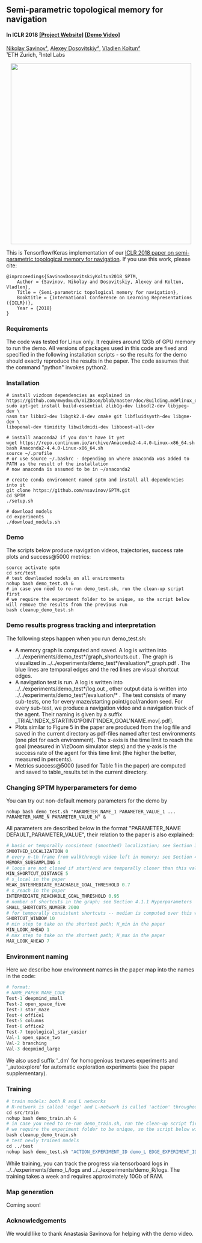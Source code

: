 ## Semi-parametric topological memory for navigation ##
#### In ICLR 2018 [[Project Website]](https://sites.google.com/view/sptm/) [[Demo Video]](https://youtu.be/vRF7f4lhswo)

[Nikolay Savinov¹](http://people.inf.ethz.ch/nsavinov/), [Alexey Dosovitskiy²](https://dosovits.github.io/), [Vladlen Koltun²](http://vladlen.info/)<br/>
¹ETH Zurich, ²Intel Labs<br/>

<p align="center">
  <img src="misc/sptm.gif" width="480">
</p>

This is Tensorflow/Keras implementation of our [ICLR 2018 paper on semi-parametric topological memory for navigation](https://arxiv.org/abs/1803.00653).
If you use this work, please cite:

    @inproceedings{SavinovDosovitskiyKoltun2018_SPTM,
        Author = {Savinov, Nikolay and Dosovitskiy, Alexey and Koltun, Vladlen},
        Title = {Semi-parametric topological memory for navigation},
        Booktitle = {International Conference on Learning Representations ({ICLR})},
        Year = {2018}
    }
    
### Requirements
The code was tested for Linux only. It requires around 12Gb of GPU memory to run the demo. All versions of packages used in this code are fixed and specified in the following installation scripts - so the results for the demo should exactly reproduce the results in the paper. The code assumes that the command "python" invokes python2.

### Installation
```Shell
# install vizdoom dependencies as explained in https://github.com/mwydmuch/ViZDoom/blob/master/doc/Building.md#linux_deps
sudo apt-get install build-essential zlib1g-dev libsdl2-dev libjpeg-dev \
nasm tar libbz2-dev libgtk2.0-dev cmake git libfluidsynth-dev libgme-dev \
libopenal-dev timidity libwildmidi-dev libboost-all-dev

# install anaconda2 if you don't have it yet
wget https://repo.continuum.io/archive/Anaconda2-4.4.0-Linux-x86_64.sh
bash Anaconda2-4.4.0-Linux-x86_64.sh
source ~/.profile
# or use source ~/.bashrc - depending on where anaconda was added to PATH as the result of the installation
# now anaconda is assumed to be in ~/anaconda2

# create conda environment named sptm and install all dependencies into it
git clone https://github.com/nsavinov/SPTM.git
cd SPTM
./setup.sh

# download models
cd experiments
./download_models.sh
```
### Demo
The scripts below produce navigation videos, trajectories, success rate plots and success@5000 metrics:
```Shell
source activate sptm
cd src/test
# test downloaded models on all environments 
nohup bash demo_test.sh &
# in case you need to re-run demo_test.sh, run the clean-up script first
# we require the experiment folder to be unique, so the script below will remove the results from the previous run
bash cleanup_demo_test.sh
```
### Demo results progress tracking and interpretation
The following steps happen when you run demo_test.sh:
* A memory graph is computed and saved. A log is written into ../../experiments/demo_test*/graph_shortcuts.out . The graph is visualized in ../../experiments/demo_test*/evaluation/*_graph.pdf . The blue lines are temporal edges and the red lines are visual shortcut edges.
* A navigation test is run. A log is written into ../../experiments/demo_test*/log.out , other output data is written into ../../experiments/demo_test*/evaluation/* . The test consists of many sub-tests, one for every maze/starting point/goal/random seed. For every sub-test, we produce a navigation video and a navigation track of the agent. Their naming is given by a suffix _TRIAL'INDEX_STARTING'POINT'INDEX_GOAL'NAME.mov[.pdf].
* Plots similar to Figure 5 in the paper are produced from the log file and saved in the current directory as pdf-files named after test environments (one plot for each environment). The x-axis is the time limit to reach the goal (measured in VizDoom simulator steps) and the y-axis is the success rate of the agent for this time limit (the higher the better, measured in percents).
* Metrics success@5000 (used for Table 1 in the paper) are computed and saved to table_results.txt in the current directory.

### Changing SPTM hyperparameters for demo
You can try out non-default memory parameters for the demo by
```Shell
nohup bash demo_test.sh "PARAMETER_NAME_1 PARAMETER_VALUE_1 ... PARAMETER_NAME_N PARAMETER_VALUE_N" &
```
All parameters are described below in the format "PARAMETER_NAME DEFAULT_PARAMETER_VALUE", their relation to the paper is also explained:
```python
# basic or temporally consistent (smoothed) localization; see Section 3.1, "Finding the waypoint"
SMOOTHED_LOCALIZATION 0
# every n-th frame from walkthrough video left in memory; see Section 4.1.1 Hyperparameters
MEMORY_SUBSAMPLING 4
# loops are not closed if start/end are temporally closer than this value; \delta T_l in the paper
MIN_SHORTCUT_DISTANCE 5
# s_local in the paper
WEAK_INTERMEDIATE_REACHABLE_GOAL_THRESHOLD 0.7
# s_reach in the paper
INTERMEDIATE_REACHABLE_GOAL_THRESHOLD 0.95
# number of shortcuts in the graph; see Section 4.1.1 Hyperparameters
SMALL_SHORTCUTS_NUMBER 2000
# for temporally consistent shortcuts -- median is computed over this window; \delta T_w in the paper
SHORTCUT_WINDOW 10
# min step to take on the shortest path; H_min in the paper
MIN_LOOK_AHEAD 1
# max step to take on the shortest path; H_max in the paper
MAX_LOOK_AHEAD 7
```
### Environment naming
Here we describe how environment names in the paper map into the names in the code:
```python
# format:
# NAME_PAPER NAME_CODE
Test-1 deepmind_small
Test-2 open_space_five
Test-3 star_maze
Test-4 office1
Test-5 columns
Test-6 office2
Test-7 topological_star_easier
Val-1 open_space_two
Val-2 branching
Val-3 deepmind_large
```
We also used suffix '_dm' for homogenious textures experiments and '_autoexplore' for automatic exploration experiments (see the paper supplementary).

### Training
```python
# train models: both R and L networks
# R-network is called 'edge' and L-network is called 'action' throughout the code
cd src/train
nohup bash demo_train.sh &
# in case you need to re-run demo_train.sh, run the clean-up script first
# we require the experiment folder to be unique, so the script below will remove the results from the previous run
bash cleanup_demo_train.sh
# test newly trained models
cd ../test
nohup bash demo_test.sh "ACTION_EXPERIMENT_ID demo_L EDGE_EXPERIMENT_ID demo_R" &
```
While training, you can track the progress via tensorboard logs in ../../experiments/demo_L/logs and ../../experiments/demo_R/logs. The training takes a week and requires approximately 10Gb of RAM.

### Map generation
Coming soon!

### Acknowledgements
We would like to thank Anastasia Savinova for helping with the demo video.
